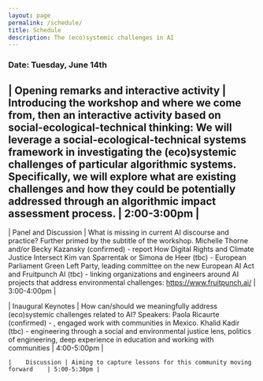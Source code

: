```yaml
---
layout: page
permalink: /schedule/
title: Schedule
description: The (eco)systemic challenges in AI
---
```


### Date: Tuesday, June 14th


   | Opening remarks and interactive activity  |  Introducing the workshop and where we come from, then an interactive activity based on social-ecological-technical thinking:
     We will leverage a social-ecological-technical systems framework in investigating the (eco)systemic challenges of particular algorithmic systems. Specifically, we will explore what are existing challenges and how they could be potentially addressed through an algorithmic impact assessment process.  | 2:00-3:00pm |
   -----------
   
   |  Panel and Discussion  | What is missing in current AI discourse and practice? Further primed by the subtitle of the workshop.
        Michelle Thorne and/or Becky Kazansky (confirmed) - report How Digital Rights and Climate Justice Intersect
        Kim van Sparrentak or Simona de Heer (tbc) - European Parliament Green Left Party, leading committee on the new European AI Act and 
        Fruitpunch AI (tbc) - linking organizations and engineers around AI projects that address environmental challenges: https://www.fruitpunch.ai/     | 3:00-4:00pm | 
   
   | Inaugural Keynotes  | How can/should we meaningfully address (eco)systemic challenges related to AI?
        Speakers:
            Paola Ricaurte (confirmed) - , engaged work with communities in Mexico.
            Khalid Kadir (tbc) - engineering through a social and environmental justice lens, politics of engineering, deep experience in education and working with communities | 4:00-5:00pm | 
   
    
   
    |    Discussion | Aiming to capture lessons for this community moving forward    | 5:00-5:30pm |


